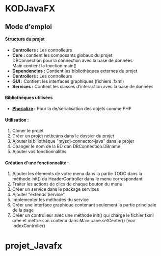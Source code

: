 # KODJavaFX
<h2>Mode d'emploi</h2>

<h4>Structure du projet</h4>
<ul>
  <li><strong>Controllers :</strong> Les controlleurs</li>
  <li>
    <strong>Core :</strong> contient les composants globaux du projet
    <br>DBConnection pour la connection avec la base de données
    <br>Main contient la fonction main()
  </li>
  <li><strong>Dependencies :</strong> Contient les bibliothèques externes du projet</li>
  <li><strong>Controllers :</strong> Les controlleurs</li>
  <li><strong>GUI :</strong> Contient les interfaces graphiques (fichiers .fxml)</li>
  <li><strong>Services :</strong> Contient les classes d'interaction avec la base de données </li>
</ul>
  
<h4>Bibliothèques utilisées</h4>
<ul>
  <li><strong><a href="https://github.com/kayahr/pherialize">Pherialize</a> :</strong> Pour la de/serialisation des objets comme PHP</li>
</ul>  

<h4>Utilisation :</h4>
<ol>
    <li>Cloner le projet</li>
    <li>Créer un projet netbeans dans le dossier du projet</li>
    <li>Ajouter la biliothèque "mysql-connector-java" dans le projet</li> 
    <li>Changer le nom de la BD dan DBConnection.DBname</li>
    <li>Ajouter vos fonctionnalités</li>
</ol>

<h4>Création d'une fonctionnalité :</h4>
<ol>
    <li>Ajouter les élements de votre menu dans la partie TODO dans la méthode init() du HeaderController dans le menu correspondant</li>
    <li>Traiter les actions de clics de chaque bouton du menu</li>
    <li>Créer un service dans le package services</li>
    <li>Ajouter "extends Service"</li>
    <li>Implementer les méthodes du service</li>
    <li>Créer une interface graphique contenant seulement la partie principale de la page</li>
    <li>Créer un controlleur avec une méthode init() qui charge le fichier fxml crée et mettre son contenu dans Main.pane.setCenter() (voir IndexController)</li>
</ol>
  
# projet_Javafx
